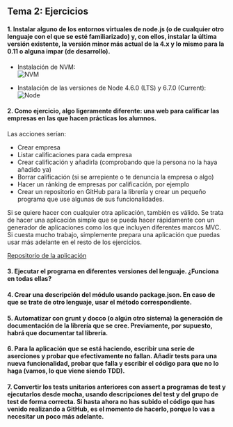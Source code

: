 ## Tema 2: Ejercicios

#### 1. Instalar alguno de los entornos virtuales de node.js (o de cualquier otro lenguaje con el que se esté familiarizado) y, con ellos, instalar la última versión existente, la versión minor más actual de la 4.x y lo mismo para la 0.11 o alguna impar (de desarrollo).

* Instalación de NVM:  
![NVM](http://i1268.photobucket.com/albums/jj576/marcofp0/nvm-version_zpszydy9atm.png)  

* Instalación de las versiones de Node 4.6.0 (LTS) y 6.7.0 (Current):
![Node](http://i1268.photobucket.com/albums/jj576/marcofp0/node-versions_zpsopav6ul8.png)


#### 2. Como ejercicio, algo ligeramente diferente: una web para calificar las empresas en las que hacen prácticas los alumnos.
Las acciones serían:  
* Crear empresa
* Listar calificaciones para cada empresa
* Crear calificación y añadirla (comprobando que la persona no la haya añadido ya)
* Borrar calificación (si se arrepiente o te denuncia la empresa o algo)
* Hacer un ránking de empresas por calificación, por ejemplo
* Crear un repositorio en GitHub para la librería y crear un pequeño programa que use algunas de sus funcionalidades.

Si se quiere hacer con cualquier otra aplicación, también es válido. Se trata de hacer una aplicación simple que se pueda hacer rápidamente con un generador de aplicaciones como los que incluyen diferentes marcos MVC. Si cuesta mucho trabajo, simplemente prepara una aplicación que puedas usar más adelante en el resto de los ejercicios.

[Repositorio de la aplicación](https://github.com/MarFerPra/company-ranking)

#### 3. Ejecutar el programa en diferentes versiones del lenguaje. ¿Funciona en todas ellas?


#### 4. Crear una descripción del módulo usando package.json. En caso de que se trate de otro lenguaje, usar el método correspondiente.

#### 5. Automatizar con grunt y docco (o algún otro sistema) la generación de documentación de la librería que se cree. Previamente, por supuesto, habrá que documentar tal librería.

#### 6. Para la aplicación que se está haciendo, escribir una serie de aserciones y probar que efectivamente no fallan. Añadir tests para una nueva funcionalidad, probar que falla y escribir el código para que no lo haga (vamos, lo que viene siendo TDD).

#### 7. Convertir los tests unitarios anteriores con assert a programas de test y ejecutarlos desde mocha, usando descripciones del test y del grupo de test de forma correcta. Si hasta ahora no has subido el código que has venido realizando a GitHub, es el momento de hacerlo, porque lo vas a necesitar un poco más adelante.
